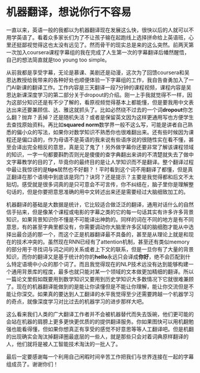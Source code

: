 # 机器翻译，想说你行不容易

一直以来，英语一般的我都以为机器翻译现在发展这么快，很快以后的人就可以不用学英语了。看着众多家长们为了不让孩子输在起跑线上选择拼命给上英语班，心里还挺鄙视觉得这也太没有远见了。然而骨干的现实总是来的这么突然。前两天第一次加入coursera课程字幕组的我在完成了人生第一次的字幕翻译后幡然醒悟，自己的想法简直就是too young too simple。

从前我都是享受字幕，无论是慕课、美剧还是动漫，这次为了回馈coursera和吴恩达教授给我带来的各种好处也顺便体验一下字幕组的工作，我自告奋勇加入了一门AI新课的翻译工作。工作内容是三天翻译一段7分钟的课程视频，课程内容是吴恩达新课深度学习的第二部分关于dropout的介绍。刚一上手我就觉得不一样，因为这部分知识还是有不少了解的，看原视频觉得基本上都能懂，但是要我用中文表达出来还要兼顾信、达、雅这就抓头了。比如必然绕不过去的一个词**dropout**你怎么翻？抛弃？丢掉？还是随机失活？或者是保留英文因为这样更通用写也方便学生去查找原始资料。再比如**squared norm**数学界一般不这么写，可能是讲者自己熟悉的偏小众的写法，如果你对数学知识不熟悉你也很难翻出来。还有些时候因为课程还是偏口语的，作为母语不是英语的我来说有些语序说的很随性实在看不懂，甚至会译出完全相反的意思，真是见了鬼了！另外做字幕你还要非常了解该课程领域的知识，一字一句都要斟酌否则光是傻傻的查字典翻出来讲的不清楚就失去了做中文字幕教学的目的了，毕竟你的最终目的是让人学知识而不是翻译。整个翻译过程中最让我惊讶的是**tips**居然也不好翻？！平时看到这个词不用翻译了都懂，但是真正翻译在那个语境中到底该是窍门？诀窍？还是提示？主要是我觉得都和后文不太贴切。感受就是很多词真的是只可意会不可言传，你不纠结在，脑子里你是理解整句话的，但是你要把意思准确的用中文转述出来还是需要经过大脑细致加工的。

机器翻译的基础是大数据是统计，它比较适合做泛泛的翻译，通用对话什么的自然信手拈来，但是像某个课程或电影的字幕之类的它的每一句话其实有许多许多背景知识，如果背景知识你不懂是不可能译出神韵的。同样的词在不同的地方是有不同意思，有的甚至字典里都没有，你需要调动你大脑里许多区域的脑细胞才能从中选择出最合适的那一个，而这个正是机器翻译最不具备的，甚至是从理论上就是和现在的技术冲突的。虽然现在RNN已经有了attention机制，甚至还有类似memory的部分用于寻找词与词之间的关系或者上下文的联系，但是一旦你有了大量的背景知识，而你的翻译又是基于统计的你的**hello**永远只会译成**你好**，绝不会匹配到什么特定语境中小众的那个词了。而且我觉得现在的NLP技术远没有达到能够构建一个通用背景库的程度，最多也就只能对某一个领域的文本做更加精细的翻译。所以一篇论文里假如既要用到数学知识又要用到历史学知识大多数情况下它就很难兼顾了。现在的机器翻译能做到的是能让你读懂但是不能让你理解，能让你交流但是不能让你深交。如果真的要达到人工翻译的水平我觉得至少还需要跨越一个机器学习的奇点，就像深度学习对比过去的机器学习的进步那样大吧。

这么看来我们人类的广大翻译工作者并不会被机器替代而失去饭碗，他们更可能的会站在机器的肩膀上更多更快更优质的的提供翻译服务。你如果图快可以用机翻勉强也能看得懂，但如果你想真正有享受的感觉不好意思等等人工翻译吧。但是机翻的出现确实会淘汰掉翻译圈最底层的一些人，就是那些只会对着词典原样翻译的人，他们就将是被人工智能技术淘汰的一批人了。

最后一定要感谢每一个利用自己闲暇时间辛苦工作把我们与世界连接在一起的字幕组成员了。谢谢你们！